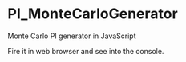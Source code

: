 PI_MonteCarloGenerator
======================

Monte Carlo PI generator in JavaScript


Fire it in web browser and see into the console.
